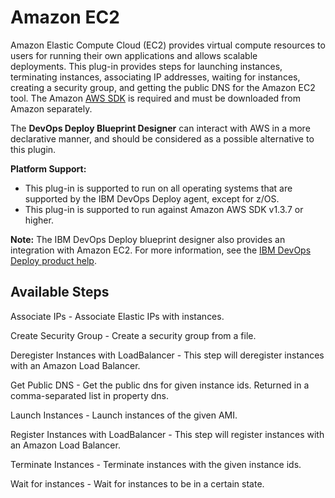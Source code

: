 
# Amazon EC2

Amazon Elastic Compute Cloud (EC2) provides virtual compute resources to users for running their own applications and allows scalable deployments. This plug-in provides steps for launching instances, terminating instances, associating IP addresses, waiting for instances, creating a security group, and getting the public DNS for the Amazon EC2 tool. The Amazon [AWS SDK](http://aws.amazon.com/sdkforjava/) is required and must be downloaded from Amazon separately.

The **DevOps Deploy Blueprint Designer** can interact with AWS in a more declarative manner, and should be considered as a possible alternative to this plugin.

**Platform Support:**

* This plug-in is supported to run on all operating systems that are supported by the IBM DevOps Deploy agent, except for z/OS.
* This plug-in is supported to run against Amazon AWS SDK v1.3.7 or higher.

**Note:** The IBM DevOps Deploy blueprint designer also provides an integration with Amazon EC2. For more information, see the [IBM DevOps Deploy product help](https://www-01.ibm.com/support/knowledgecenter/#!/SS4GSP_6.2.0/com.ibm.edt.doc/topics/cloud_connect_amazon_server.html).


## Available Steps

Associate IPs -  Associate Elastic IPs with instances.

Create Security Group - Create a security group from a file.

Deregister Instances with LoadBalancer - This step will deregister instances with an Amazon Load Balancer.

Get Public DNS - Get the public dns for given instance ids. Returned in a comma-separated list in property dns.

Launch Instances - Launch instances of the given AMI.

Register Instances with LoadBalancer - This step will register instances with an Amazon Load Balancer.

Terminate Instances - Terminate instances with the given instance ids.

Wait for instances - Wait for instances to be in a certain state.


